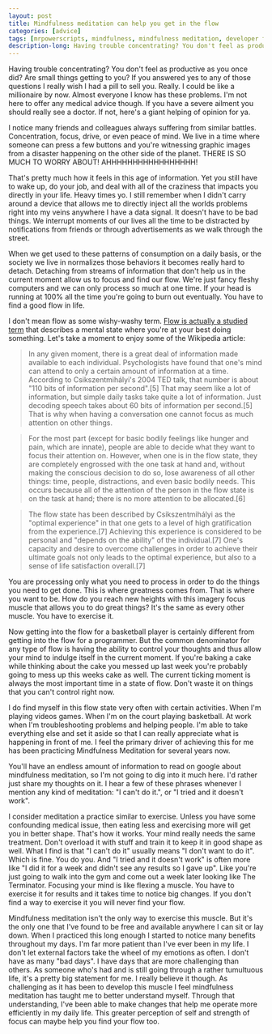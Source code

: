 ```yaml
---
layout: post
title: Mindfulness meditation can help you get in the flow
categories: [advice]
tags: [mrpowerscripts, mindfulness, mindfulness meditation, developer flow, how to get in developer flow, development flow, mental flow]
description-long: Having trouble concentrating? You don't feel as productive as you once did? Are small things getting to you? If you answered yes to any of those questions I really wish I had a pill to sell you. Really. I could be like a millionaire by now. Almost everyone I know has these problems. I'm not here to offer any medical advice though. If you have a severe ailment you should really see a doctor. If not, here's a giant helping of opinion for ya.
---
```


Having trouble concentrating? You don't feel as productive as you once did? Are small things getting to you? If you answered yes to any of those questions I really wish I had a pill to sell you. Really. I could be like a millionaire by now. Almost everyone I know has these problems. I'm not here to offer any medical advice though. If you have a severe ailment you should really see a doctor. If not, here's a giant helping of opinion for ya.

I notice many friends and colleagues always suffering from similar battles. Concentration, focus, drive, or even peace of mind. We live in a time where someone can press a few buttons and you're witnessing graphic images from a disaster happening on the other side of the planet. THERE IS SO MUCH TO WORRY ABOUT! AHHHHHHHHHHHHHHHHH!

That's pretty much how it feels in this age of information. Yet you still have to wake up, do your job, and deal with all of the craziness that impacts you directly in your life. Heavy times yo. I still remember when I didn't carry around a device that allows me to directly inject all the worlds problems right into my veins anywhere I have a data signal. It doesn't have to be bad things. We interrupt moments of our lives all the time to be distracted by notifications from friends or through advertisements as we walk through the street.

When we get used to these patterns of consumption on a daily basis, or the society we live in normalizes those behaviors it becomes really hard to detach.  Detaching from streams of information that don't help us in the current moment allow us to focus and find our flow. We're just fancy fleshy computers and we can only process so much at one time. If your head is running at 100% all the time you're going to burn out eventually. You have to find a good flow in life.

 I don't mean flow as some wishy-washy term. [Flow is actually a studied term](https://en.wikipedia.org/wiki/Flow_(psychology)) that describes a mental state where you're at your best doing something. Let's take a moment to enjoy some of the Wikipedia article:

> In any given moment, there is a great deal of information made available to each individual. Psychologists have found that one's mind can attend to only a certain amount of information at a time. According to Csikszentmihályi's 2004 TED talk, that number is about "110 bits of information per second".[5] That may seem like a lot of information, but simple daily tasks take quite a lot of information. Just decoding speech takes about 60 bits of information per second.[5] That is why when having a conversation one cannot focus as much attention on other things.

> For the most part (except for basic bodily feelings like hunger and pain, which are innate), people are able to decide what they want to focus their attention on. However, when one is in the flow state, they are completely engrossed with the one task at hand and, without making the conscious decision to do so, lose awareness of all other things: time, people, distractions, and even basic bodily needs. This occurs because all of the attention of the person in the flow state is on the task at hand; there is no more attention to be allocated.[6]

> The flow state has been described by Csikszentmihályi as the "optimal experience" in that one gets to a level of high gratification from the experience.[7] Achieving this experience is considered to be personal and "depends on the ability" of the individual.[7] One's capacity and desire to overcome challenges in order to achieve their ultimate goals not only leads to the optimal experience, but also to a sense of life satisfaction overall.[7]

You are processing only what you need to process in order to do the things you need to get done. This is where greatness comes from. That is where you want to be. How do you reach new heights with this imagery focus muscle that allows you to do great things? It's the same as every other muscle. You have to exercise it.

Now getting into the flow for a basketball player is certainly different from getting into the flow for a programmer. But the common denominator for any type of flow is having the ability to control your thoughts and thus allow your mind to indulge itself in the current moment. If you're baking a cake while thinking about the cake you messed up last week you're probably going to mess up this weeks cake as well. The current ticking moment is always the most important time in a state of flow. Don't waste it on things that you can't control right now.

I do find myself in this flow state very often with certain activities. When I'm playing videos games. When I'm on the court playing basketball. At work when I'm troubleshooting problems and helping people. I'm able to take everything else and set it aside so that I can really appreciate what is happening in front of me. I feel the primary driver of achieving this for me has been practicing Mindfulness Meditation for several years now.

You'll have an endless amount of information to read on google about mindfulness meditation, so I'm not going to dig into it much here. I'd rather just share my thoughts on it. I hear a few of these phrases whenever I mention any kind of meditation: "I can't do it.", or "I tried and it doesn't work".

I consider meditation a practice similar to exercise. Unless you have some confounding medical issue, then eating less and exercising more will get you in better shape. That's how it works.  Your mind really needs the same treatment. Don't overload it with stuff and train it to keep it in good shape as well. What I find is that "I can't do it" usually means "I don't want to do it". Which is fine. You do you. And "I tried and it doesn't work" is often more like "I did it for a week and didn't see any results so I gave up". Like you're just going to walk into the gym and come out a week later looking like The Terminator. Focusing your mind is like flexing a muscle. You have to exercise it for results and it takes time to notice big changes. If you don't find a way to exercise it you will never find your flow.

Mindfulness meditation isn't the only way to exercise this muscle. But it's the only one that I've found to be free and available anywhere I can sit or lay down. When I practiced this long enough I started to notice many benefits throughout my days. I'm far more patient than I've ever been in my life. I don't let external factors take the wheel of my emotions as often. I don't have as many "bad days". I have days that are more challenging than others. As someone who's had and is still going through a rather tumultuous life, it's a pretty big statement for me. I really believe it though. As challenging as it has been to develop this muscle I feel mindfulness meditation has taught me to better understand myself.  Through that understanding, I've been able to make changes that help me operate more efficiently in my daily life. This greater perception of self and strength of focus can maybe help you find your flow too.
